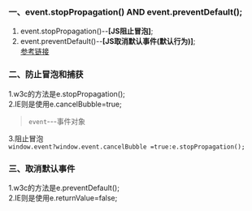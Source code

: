 ### 一、event.stopPropagation() AND event.preventDefault();
1. event.stopPropagation()--**[JS阻止冒泡]**;   
2. event.preventDefault()--**[JS取消默认事件(默认行为)]**;  
[参考链接](http://caibaojian.com/javascript-stoppropagation-preventdefault.html)   
### 二、防止冒泡和捕获
1.w3c的方法是e.stopPropagation();  
2.IE则是使用e.cancelBubble=true;  
>`event`---事件对象  

3.阻止冒泡   
`window.event?window.event.cancelBubble =true:e.stopPropagation();`

### 三、取消默认事件
1.w3c的方法是e.preventDefault();  
2.IE则是使用e.returnValue=false;   



